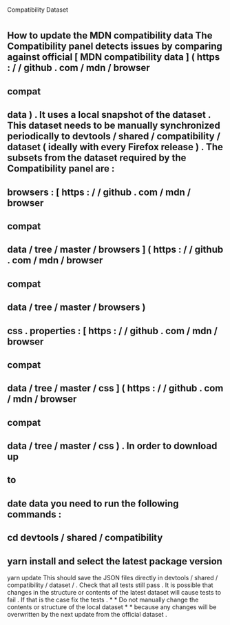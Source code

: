 #
Compatibility
Dataset
#
#
How
to
update
the
MDN
compatibility
data
The
Compatibility
panel
detects
issues
by
comparing
against
official
[
MDN
compatibility
data
]
(
https
:
/
/
github
.
com
/
mdn
/
browser
-
compat
-
data
)
.
It
uses
a
local
snapshot
of
the
dataset
.
This
dataset
needs
to
be
manually
synchronized
periodically
to
devtools
/
shared
/
compatibility
/
dataset
(
ideally
with
every
Firefox
release
)
.
The
subsets
from
the
dataset
required
by
the
Compatibility
panel
are
:
-
browsers
:
[
https
:
/
/
github
.
com
/
mdn
/
browser
-
compat
-
data
/
tree
/
master
/
browsers
]
(
https
:
/
/
github
.
com
/
mdn
/
browser
-
compat
-
data
/
tree
/
master
/
browsers
)
-
css
.
properties
:
[
https
:
/
/
github
.
com
/
mdn
/
browser
-
compat
-
data
/
tree
/
master
/
css
]
(
https
:
/
/
github
.
com
/
mdn
/
browser
-
compat
-
data
/
tree
/
master
/
css
)
.
In
order
to
download
up
-
to
-
date
data
you
need
to
run
the
following
commands
:
-
cd
devtools
/
shared
/
compatibility
-
yarn
install
and
select
the
latest
package
version
-
yarn
update
This
should
save
the
JSON
files
directly
in
devtools
/
shared
/
compatibility
/
dataset
/
.
Check
that
all
tests
still
pass
.
It
is
possible
that
changes
in
the
structure
or
contents
of
the
latest
dataset
will
cause
tests
to
fail
.
If
that
is
the
case
fix
the
tests
.
*
*
Do
not
manually
change
the
contents
or
structure
of
the
local
dataset
*
*
because
any
changes
will
be
overwritten
by
the
next
update
from
the
official
dataset
.
